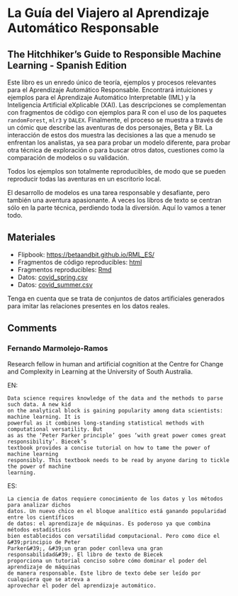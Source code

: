 # La Guía del Viajero al Aprendizaje Automático Responsable

## The Hitchhiker’s Guide to Responsible Machine Learning - Spanish Edition

Este libro es un enredo único de teoría, ejemplos y procesos relevantes para el Aprendizaje Automático Responsable. Encontrará intuiciones y ejemplos para el Aprendizaje Automático Interpretable (IML) y la Inteligencia Artificial eXplicable (XAI). Las descripciones se complementan con fragmentos de código con ejemplos para R con el uso de los paquetes `randomForest`, `mlr3` y `DALEX`. Finalmente, el proceso se muestra a través de un cómic que describe las aventuras de dos personajes, Beta y Bit. La interacción de estos dos muestra las decisiones a las que a menudo se enfrentan los analistas, ya sea para probar un modelo diferente, para probar otra técnica de exploración o para buscar otros datos, cuestiones como la comparación de modelos o su validación.

Todos los ejemplos son totalmente reproducibles, de modo que se pueden reproducir todas las aventuras en un escritorio local.

El desarrollo de modelos es una tarea responsable y desafiante, pero también una aventura apasionante. A veces los libros de texto se centran sólo en la parte técnica, perdiendo toda la diversión. Aquí lo vamos a tener todo.


## Materiales 

* Flipbook: https://betaandbit.github.io/RML_ES/
* Fragmentos de código reproducibles: [html](https://htmlpreview.github.io/?https://github.com/BetaAndBit/RML/blob/main/data/modelsXAI.html)
* Fragmentos reproducibles: [Rmd](data/modelsXAI.Rmd)
* Datos: [covid_spring.csv](data/covid_spring.csv)
* Datos: [covid_summer.csv](data/covid_summer.csv)

Tenga en cuenta que se trata de conjuntos de datos artificiales generados para imitar las relaciones presentes en los datos reales.


## Comments

###  Fernando Marmolejo-Ramos

Research fellow in human and artificial cognition at the Centre for Change and Complexity in Learning at the University of South Australia. 

EN:

```
Data science requires knowledge of the data and the methods to parse such data. A new kid
on the analytical block is gaining popularity among data scientists: machine learning. It is
powerful as it combines long-standing statistical methods with computational versatility. But
as as the ‘Peter Parker principle’ goes ‘with great power comes great responsibility’. Biecek’s
textbook provides a concise tutorial on how to tame the power of machine learning
responsibly. This textbook needs to be read by anyone daring to tickle the power of machine
learning.
```

ES:

```
La ciencia de datos requiere conocimiento de los datos y los métodos para analizar dichos
datos. Un nuevo chico en el bloque analítico está ganando popularidad entre los científicos
de datos: el aprendizaje de máquinas. Es poderoso ya que combina métodos estadísticos
bien establecidos con versatilidad computacional. Pero como dice el &#39;principio de Peter
Parker&#39;, &#39;un gran poder conlleva una gran responsabilidad&#39;. El libro de texto de Biecek
proporciona un tutorial conciso sobre cómo dominar el poder del aprendizaje de máquinas
de manera responsable. Este libro de texto debe ser leído por cualquiera que se atreva a
aprovechar el poder del aprendizaje automático.
```

